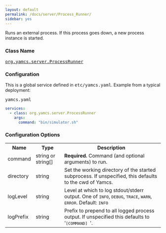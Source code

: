 ```yaml
---
layout: default
permalink: /docs/server/Process_Runner/
sidebar: yes
---
```


Runs an external process. If this process goes down, a new process instance is started.

### Class Name
[<tt>org.yamcs.server.ProcessRunner</tt>](https://www.yamcs.org/yamcs/javadoc/org/yamcs/server/ProcessRunner.html)

### Configuration

This is a global service defined in <tt>etc/yamcs.yaml</tt>. Example from a typical deployment:

<pre class="r header">yamcs.yaml</pre>
```yaml
services:
  - class: org.yamcs.server.ProcessRunner
    args:
      command: "bin/simulator.sh"
```

### Configuration Options

<table class="inline">
  <tr>
    <th>Name</th>
    <th>Type</th>
    <th>Description</th>
  </tr>
  <tr>
    <td class="code">command</td>
    <td class="code">string or string[]</td>
    <td><strong>Required. </strong> Command (and optional arguments) to run.</td>
  </tr>
  <tr>
    <td class="code">directory</td>
    <td class="code">string</td>
    <td>Set the working directory of the started subprocess. If unspecified, this defaults to the cwd of Yamcs.</td>
  </tr>
  <tr>
    <td class="code">logLevel</td>
    <td class="code">string</td>
    <td>Level at which to log stdout/stderr output. One of <tt>INFO</tt>, <tt>DEBUG</tt>, <tt>TRACE</tt>, <tt>WARN</tt>, <tt>ERROR</tt>. Default: <tt>INFO</tt></td>
  </tr>
  <tr>
    <td class="code">logPrefix</td>
    <td class="code">string</td>
    <td>Prefix to prepend to all logged process output. If unspecified this defaults to '<tt>[COMMAND] </tt>'.</td>
  </tr>
</table>
